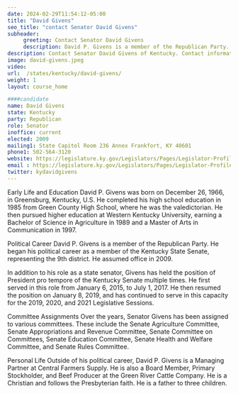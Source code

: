 ```yaml
---
date: 2024-02-29T11:54:12-05:00
title: "David Givens"
seo_title: "contact Senator David Givens"
subheader:
     greeting: Contact Senator David Givens
     description: David P. Givens is a member of the Republican Party. He began his political career as a member of the Kentucky State Senate, representing the 9th district. He assumed office in 2009.
description: Contact Senator David Givens of Kentucky. Contact information for David Givens includes email address, phone number, and mailing address.
image: david-givens.jpeg
video:
url:  /states/kentucky/david-givens/
weight: 1
layout: course_home

####candidate
name: David Givens
state: Kentucky
party: Republican
role: Senator
inoffice: current
elected: 2009
mailing1: State Capitol Room 236 Annex Frankfort, KY 40601
phone1: 502-564-3120
website: https://legislature.ky.gov/Legislators/Pages/Legislator-Profile.aspx?DistrictNumber=109/
email : https://legislature.ky.gov/Legislators/Pages/Legislator-Profile.aspx?DistrictNumber=109/
twitter: kydavidgivens
---
```


Early Life and Education
David P. Givens was born on December 26, 1966, in Greensburg, Kentucky, U.S. He completed his high school education in 1985 from Green County High School, where he was the valedictorian. He then pursued higher education at Western Kentucky University, earning a Bachelor of Science in Agriculture in 1989 and a Master of Arts in Communication in 1997.

Political Career
David P. Givens is a member of the Republican Party. He began his political career as a member of the Kentucky State Senate, representing the 9th district. He assumed office in 2009.

In addition to his role as a state senator, Givens has held the position of President pro tempore of the Kentucky Senate multiple times. He first served in this role from January 6, 2015, to July 1, 2017. He then resumed the position on January 8, 2019, and has continued to serve in this capacity for the 2019, 2020, and 2021 Legislative Sessions.

Committee Assignments
Over the years, Senator Givens has been assigned to various committees. These include the Senate Agriculture Committee, Senate Appropriations and Revenue Committee, Senate Committee on Committees, Senate Education Committee, Senate Health and Welfare Committee, and Senate Rules Committee.

Personal Life
Outside of his political career, David P. Givens is a Managing Partner at Central Farmers Supply. He is also a Board Member, Primary Stockholder, and Beef Producer at the Green River Cattle Company. He is a Christian and follows the Presbyterian faith. He is a father to three children.
